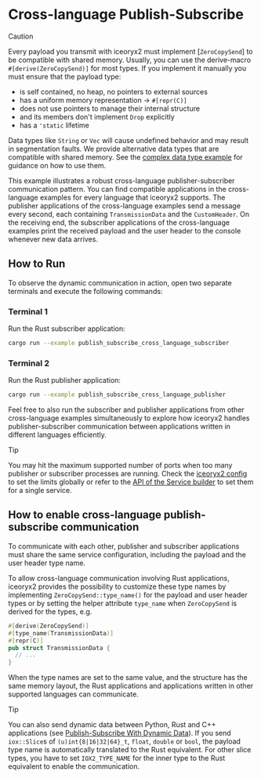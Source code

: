 # Cross-language Publish-Subscribe

> [!CAUTION]
> Every payload you transmit with iceoryx2 must implement [`ZeroCopySend`] to
> be compatible with shared memory.
> Usually, you can use the derive-macro `#[derive(ZeroCopySend)]` for most
> types. If you implement it manually you must ensure that the payload type:
>
> * is self contained, no heap, no pointers to external sources
> * has a uniform memory representation -> `#[repr(C)]`
> * does not use pointers to manage their internal structure
> * and its members don't implement `Drop` explicitly
> * has a `'static` lifetime
>
> Data types like `String` or `Vec` will cause undefined behavior and may
> result in segmentation faults. We provide alternative data types that are
> compatible with shared memory. See the
> [complex data type example](../complex_data_types) for guidance on how to
> use them.

This example illustrates a robust cross-language publisher-subscriber
communication pattern. You can find compatible applications in the
cross-language examples for every language that iceoryx2 supports. The publisher
applications of the cross-language examples send a message every second, each
containing `TransmissionData` and the `CustomHeader`. On the receiving end, the
subscriber applications of the cross-language examples print the received
payload and the user header to the console whenever new data arrives.

## How to Run

To observe the dynamic communication in action, open two separate terminals and
execute the following commands:

### Terminal 1

Run the Rust subscriber application:

```sh
cargo run --example publish_subscribe_cross_language_subscriber
```

### Terminal 2

Run the Rust publisher application:

```sh
cargo run --example publish_subscribe_cross_language_publisher
```

Feel free to also run the subscriber and publisher applications from other
cross-language examples simultaneously to explore how iceoryx2 handles
publisher-subscriber communication between applications written in different
languages efficiently.

> [!TIP]
> You may hit the maximum supported number of ports when too many publisher or
> subscriber processes are running. Check the [iceoryx2 config](../../../config)
> to set the limits globally or refer to the
> [API of the Service builder](https://docs.rs/iceoryx2/latest/iceoryx2/service/index.html)
> to set them for a single service.

## How to enable cross-language publish-subscribe communication

To communicate with each other, publisher and subscriber applications must share
the same service configuration, including the payload and the user header type
name.

To allow cross-language communication involving Rust applications, iceoryx2
provides the possibility to customize these type names by implementing
`ZeroCopySend::type_name()` for the payload and user header types or by setting
the helper attribute `type_name` when `ZeroCopySend` is derived for the types,
e.g.

``` rust
#[derive(ZeroCopySend)]
#[type_name(TransmissionData)]
#[repr(C)]
pub struct TransmissionData {
  // ...
}
```

When the type names are set to the same value, and the structure has the same
memory layout, the Rust applications and applications written in other supported
languages can communicate.

> [!TIP]
> You can also send dynamic data between Python, Rust and C++ applications (see
> [Publish-Subscribe With Dynamic Data](../publish_subscribe_dynamic_data)). If
> you send `iox::Slice`s of `(u)int{8|16|32|64}_t`, `float`, `double` or
> `bool`, the payload type name is automatically translated to the Rust
> equivalent. For other slice types, you have to set `IOX2_TYPE_NAME` for the
> inner type to the Rust equivalent to enable the communication.
